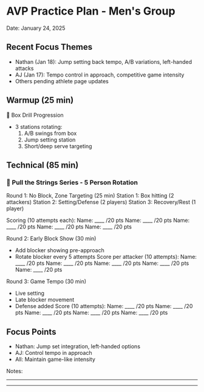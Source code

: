 # AVP Practice Plan - Men's Group
Date: January 24, 2025

## Recent Focus Themes
- Nathan (Jan 18): Jump setting back tempo, A/B variations, left-handed attacks
- AJ (Jan 17): Tempo control in approach, competitive game intensity
- Others pending athlete page updates

## Warmup (25 min)
🎯 Box Drill Progression
- 3 stations rotating:
  1. A/B swings from box
  2. Jump setting station
  3. Short/deep serve targeting

## Technical (85 min)

### 🔄 Pull the Strings Series - 5 Person Rotation

Round 1: No Block, Zone Targeting (25 min)
Station 1: Box hitting (2 attackers)
Station 2: Setting/Defense (2 players)
Station 3: Recovery/Rest (1 player)

Scoring (10 attempts each):
Name: ____ /20 pts
Name: ____ /20 pts
Name: ____ /20 pts
Name: ____ /20 pts
Name: ____ /20 pts

Round 2: Early Block Show (30 min)
- Add blocker showing pre-approach
- Rotate blocker every 5 attempts
Score per attacker (10 attempts):
Name: ____ /20 pts
Name: ____ /20 pts
Name: ____ /20 pts
Name: ____ /20 pts
Name: ____ /20 pts

Round 3: Game Tempo (30 min)
- Live setting
- Late blocker movement
- Defense added
Score (10 attempts):
Name: ____ /20 pts
Name: ____ /20 pts
Name: ____ /20 pts
Name: ____ /20 pts
Name: ____ /20 pts

## Focus Points
- Nathan: Jump set integration, left-handed options
- AJ: Control tempo in approach
- All: Maintain game-like intensity

Notes:
__________________________
__________________________